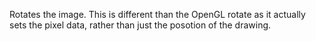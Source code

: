 Rotates the image. This is different than the OpenGL rotate as it actually sets the pixel data, rather than just the posotion of the drawing.
